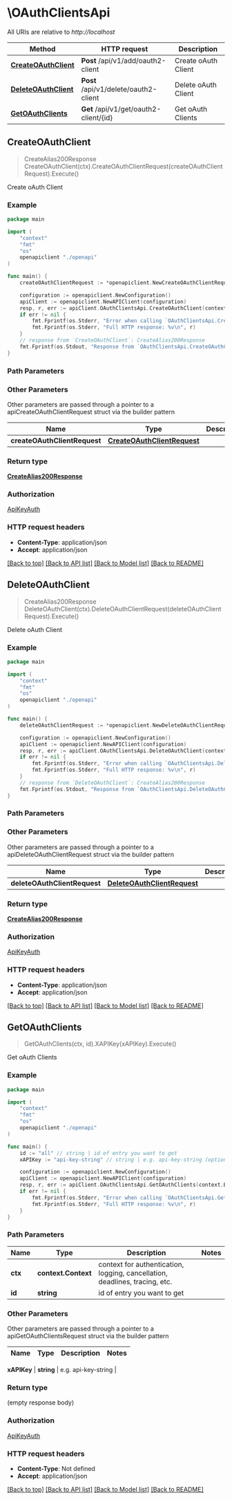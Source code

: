 # \OAuthClientsApi

All URIs are relative to *http://localhost*

Method | HTTP request | Description
------------- | ------------- | -------------
[**CreateOAuthClient**](OAuthClientsApi.md#CreateOAuthClient) | **Post** /api/v1/add/oauth2-client | Create oAuth Client
[**DeleteOAuthClient**](OAuthClientsApi.md#DeleteOAuthClient) | **Post** /api/v1/delete/oauth2-client | Delete oAuth Client
[**GetOAuthClients**](OAuthClientsApi.md#GetOAuthClients) | **Get** /api/v1/get/oauth2-client/{id} | Get oAuth Clients



## CreateOAuthClient

> CreateAlias200Response CreateOAuthClient(ctx).CreateOAuthClientRequest(createOAuthClientRequest).Execute()

Create oAuth Client



### Example

```go
package main

import (
    "context"
    "fmt"
    "os"
    openapiclient "./openapi"
)

func main() {
    createOAuthClientRequest := *openapiclient.NewCreateOAuthClientRequest() // CreateOAuthClientRequest |  (optional)

    configuration := openapiclient.NewConfiguration()
    apiClient := openapiclient.NewAPIClient(configuration)
    resp, r, err := apiClient.OAuthClientsApi.CreateOAuthClient(context.Background()).CreateOAuthClientRequest(createOAuthClientRequest).Execute()
    if err != nil {
        fmt.Fprintf(os.Stderr, "Error when calling `OAuthClientsApi.CreateOAuthClient``: %v\n", err)
        fmt.Fprintf(os.Stderr, "Full HTTP response: %v\n", r)
    }
    // response from `CreateOAuthClient`: CreateAlias200Response
    fmt.Fprintf(os.Stdout, "Response from `OAuthClientsApi.CreateOAuthClient`: %v\n", resp)
}
```

### Path Parameters



### Other Parameters

Other parameters are passed through a pointer to a apiCreateOAuthClientRequest struct via the builder pattern


Name | Type | Description  | Notes
------------- | ------------- | ------------- | -------------
 **createOAuthClientRequest** | [**CreateOAuthClientRequest**](CreateOAuthClientRequest.md) |  | 

### Return type

[**CreateAlias200Response**](CreateAlias200Response.md)

### Authorization

[ApiKeyAuth](../README.md#ApiKeyAuth)

### HTTP request headers

- **Content-Type**: application/json
- **Accept**: application/json

[[Back to top]](#) [[Back to API list]](../README.md#documentation-for-api-endpoints)
[[Back to Model list]](../README.md#documentation-for-models)
[[Back to README]](../README.md)


## DeleteOAuthClient

> CreateAlias200Response DeleteOAuthClient(ctx).DeleteOAuthClientRequest(deleteOAuthClientRequest).Execute()

Delete oAuth Client



### Example

```go
package main

import (
    "context"
    "fmt"
    "os"
    openapiclient "./openapi"
)

func main() {
    deleteOAuthClientRequest := *openapiclient.NewDeleteOAuthClientRequest() // DeleteOAuthClientRequest |  (optional)

    configuration := openapiclient.NewConfiguration()
    apiClient := openapiclient.NewAPIClient(configuration)
    resp, r, err := apiClient.OAuthClientsApi.DeleteOAuthClient(context.Background()).DeleteOAuthClientRequest(deleteOAuthClientRequest).Execute()
    if err != nil {
        fmt.Fprintf(os.Stderr, "Error when calling `OAuthClientsApi.DeleteOAuthClient``: %v\n", err)
        fmt.Fprintf(os.Stderr, "Full HTTP response: %v\n", r)
    }
    // response from `DeleteOAuthClient`: CreateAlias200Response
    fmt.Fprintf(os.Stdout, "Response from `OAuthClientsApi.DeleteOAuthClient`: %v\n", resp)
}
```

### Path Parameters



### Other Parameters

Other parameters are passed through a pointer to a apiDeleteOAuthClientRequest struct via the builder pattern


Name | Type | Description  | Notes
------------- | ------------- | ------------- | -------------
 **deleteOAuthClientRequest** | [**DeleteOAuthClientRequest**](DeleteOAuthClientRequest.md) |  | 

### Return type

[**CreateAlias200Response**](CreateAlias200Response.md)

### Authorization

[ApiKeyAuth](../README.md#ApiKeyAuth)

### HTTP request headers

- **Content-Type**: application/json
- **Accept**: application/json

[[Back to top]](#) [[Back to API list]](../README.md#documentation-for-api-endpoints)
[[Back to Model list]](../README.md#documentation-for-models)
[[Back to README]](../README.md)


## GetOAuthClients

> GetOAuthClients(ctx, id).XAPIKey(xAPIKey).Execute()

Get oAuth Clients



### Example

```go
package main

import (
    "context"
    "fmt"
    "os"
    openapiclient "./openapi"
)

func main() {
    id := "all" // string | id of entry you want to get
    xAPIKey := "api-key-string" // string | e.g. api-key-string (optional)

    configuration := openapiclient.NewConfiguration()
    apiClient := openapiclient.NewAPIClient(configuration)
    resp, r, err := apiClient.OAuthClientsApi.GetOAuthClients(context.Background(), id).XAPIKey(xAPIKey).Execute()
    if err != nil {
        fmt.Fprintf(os.Stderr, "Error when calling `OAuthClientsApi.GetOAuthClients``: %v\n", err)
        fmt.Fprintf(os.Stderr, "Full HTTP response: %v\n", r)
    }
}
```

### Path Parameters


Name | Type | Description  | Notes
------------- | ------------- | ------------- | -------------
**ctx** | **context.Context** | context for authentication, logging, cancellation, deadlines, tracing, etc.
**id** | **string** | id of entry you want to get | 

### Other Parameters

Other parameters are passed through a pointer to a apiGetOAuthClientsRequest struct via the builder pattern


Name | Type | Description  | Notes
------------- | ------------- | ------------- | -------------

 **xAPIKey** | **string** | e.g. api-key-string | 

### Return type

 (empty response body)

### Authorization

[ApiKeyAuth](../README.md#ApiKeyAuth)

### HTTP request headers

- **Content-Type**: Not defined
- **Accept**: application/json

[[Back to top]](#) [[Back to API list]](../README.md#documentation-for-api-endpoints)
[[Back to Model list]](../README.md#documentation-for-models)
[[Back to README]](../README.md)


